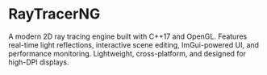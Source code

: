 # RayTracerNG
A modern 2D ray tracing engine built with C++17 and OpenGL. Features real-time light reflections, interactive scene editing, ImGui-powered UI, and performance monitoring. Lightweight, cross-platform, and designed for high-DPI displays.

